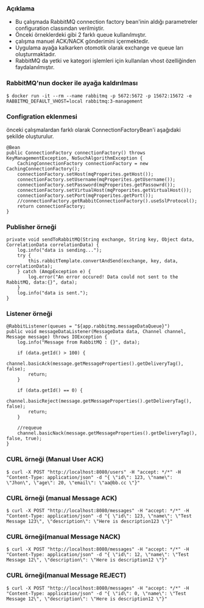 ### Açıklama 
- Bu çalışmada RabbitMQ connection factory bean'inin aldığı parametreler configuration classından verilmiştir.
- Önceki örneklerdeki gibi 2 farklı queue kullanılmıştır.
- çalışma manuel ACK/NACK gönderimini içermektedir.
- Uygulama ayağa kalkarken otomotik olarak exchange ve queue ları oluşturmaktadır.
- RabbitMQ da yetki ve kategori işlemleri için kullanılan vhost özelliğinden faydalanılmıştır. 

 
### RabbitMQ'nun docker ile ayağa kaldırılması
```
$ docker run -it --rm --name rabbitmq -p 5672:5672 -p 15672:15672 -e RABBITMQ_DEFAULT_VHOST=local rabbitmq:3-management
```

### Configration eklenmesi
önceki çalışmalardan farklı olarak ConnectionFactoryBean'i aşağıdaki şekilde oluşturulur.
```
@Bean
public ConnectionFactory connectionFactory() throws KeyManagementException, NoSuchAlgorithmException {
    CachingConnectionFactory connectionFactory = new CachingConnectionFactory();
    connectionFactory.setHost(mqProperites.getHost());
    connectionFactory.setUsername(mqProperites.getUsername());
    connectionFactory.setPassword(mqProperites.getPassowrd());
    connectionFactory.setVirtualHost(mqProperites.getVirtualHost());
    connectionFactory.setPort(mqProperites.getPort());
    //connectionFactory.getRabbitConnectionFactory().useSslProtocol();
    return connectionFactory;
}
```

### Publisher örneği
```
private void sendToRabbitMQ(String exchange, String key, Object data, CorrelationData correlationData) {
    log.info("data is sending...");
    try {
        this.rabbitTemplate.convertAndSend(exchange, key, data, correlationData);
    } catch (AmqpException e) {
        log.error("An error occured! Data could not sent to the RabbitMQ, data:{}", data);
    }
    log.info("data is sent.");
}
```

### Listener örneği
```
@RabbitListener(queues = "${app.rabbitmq.messageDataQueue}")
public void messageDataListener(MessageData data, Channel channel, Message message) throws IOException {
    log.info("Message from RabbitMQ : {}", data);

    if (data.getId() > 100) {
        channel.basicAck(message.getMessageProperties().getDeliveryTag(), false);
        return;
    }

    if (data.getId() == 0) {
        channel.basicReject(message.getMessageProperties().getDeliveryTag(), false);
        return;
    }

    //requeue
    channel.basicNack(message.getMessageProperties().getDeliveryTag(), false, true);
}
```

### CURL örneği (Manual User ACK)
 ```
$ curl -X POST "http://localhost:8080/users" -H "accept: */*" -H "Content-Type: application/json" -d "{ \"id\": 123, \"name\": \"Jhon\", \"age\": 20, \"email\": \"aa@bb.cc \"}"
```
 
### CURL örneği (manual Message ACK)
 ```
$ curl -X POST "http://localhost:8080/messages" -H "accept: */*" -H "Content-Type: application/json" -d "{ \"id\": 123, \"name\": \"Test Message 123\", \"description\": \"Here is description123 \"}"
```
 
### CURL örneği(manual Message NACK)
 ```
$ curl -X POST "http://localhost:8080/messages" -H "accept: */*" -H "Content-Type: application/json" -d "{ \"id\": 12, \"name\": \"Test Message 12\", \"description\": \"Here is description12 \"}"
```
 
### CURL örneği(manual Message REJECT)
 ```
$ curl -X POST "http://localhost:8080/messages" -H "accept: */*" -H "Content-Type: application/json" -d "{ \"id\": 0, \"name\": \"Test Message 12\", \"description\": \"Here is description12 \"}"
```
